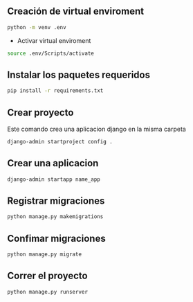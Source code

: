## Creación de virtual enviroment
```bash
python -m venv .env
```

- Activar virtual enviroment
```bash
source .env/Scripts/activate
```

## Instalar los paquetes requeridos
```bash
pip install -r requirements.txt
```

## Crear proyecto
Este comando crea una aplicacion django en la misma carpeta
```bash
django-admin startproject config .
```

## Crear una aplicacion
```bash
django-admin startapp name_app
```

## Registrar migraciones
```bash
python manage.py makemigrations
```

## Confimar migraciones
```bash
python manage.py migrate
```

## Correr el proyecto
```
python manage.py runserver
```